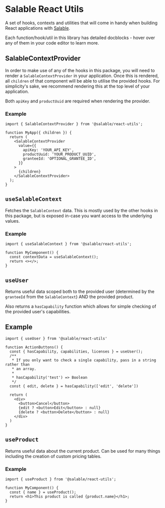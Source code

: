 # Salable React Utils

A set of hooks, contexts and utilities that will come in handy when building
React applications with [Salable](https://salable.app/).

Each function/hook/util in this library has detailed docblocks - hover over any
of them in your code editor to learn more.

## SalableContextProvider

In order to make use of any of the hooks in this package, you will need to
render a `SalableContextProvider` in your application. Once this is rendered,
all `children` of that component will be able to utilise the provided hooks. For
simplicity's sake, we recommend rendering this at the top level of your
application.

Both `apiKey` and `productUuid` are required when rendering the provider.

### Example

```tsx
import { SalableContextProvider } from '@salable/react-utils';

function MyApp({ children }) {
  return (
    <SalableContextProvider
      value={{
        apiKey: 'YOUR_API_KEY',
        productUuid: 'YOUR_PRODUCT_UUID',
        granteeId: 'OPTIONAL_GRANTEE_ID',
      }}
    >
      {children}
    </SalableContextProvider>
  );
}
```

## `useSalableContext`

Fetches the `SalableContext` data. This is mostly used by the other hooks in
this package, but is exposed in-case you want access to the underlying values.

### Example

```tsx
import { useSalableContext } from '@salable/react-utils';

function MyComponent() {
  const contextData = useSalableContext();
  return <></>;
}
```

## `useUser`

Returns useful data scoped both to the provided user (determined by the
`granteeId` from the `SalableContext`) AND the provided product.

Also returns a `hasCapability` function which allows for simple checking of the
provided user's capabilities.

## Example

```tsx
import { useUser } from '@salable/react-utils'

function ActionButtons() {
  const { hasCapability, capabilities, licenses } = useUser();
  /**
   * If you only want to check a single capability, pass in a string rather than
   * an array.
   *
   * hasCapability('test') => Boolean
   */
  const { edit, delete } = hasCapability(['edit', 'delete'])

  return (
    <div>
      <button>Cancel</button>
      {edit ? <button>Edit</button> : null}
      {delete ? <button>Delete</button> : null}
    </div>
  )
}
```

## `useProduct`

Returns useful data about the current product. Can be used for many things
including the creation of custom pricing tables.

### Example

```tsx
import { useProduct } from '@salable/react-utils';

function MyComponent() {
  const { name } = useProduct();
  return <h1>This product is called {product.name}</h1>;
}
```

